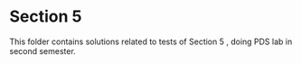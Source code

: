 # Section 5

This folder contains solutions related to tests of Section 5 , doing PDS lab in second semester.

